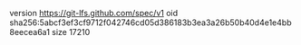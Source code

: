 version https://git-lfs.github.com/spec/v1
oid sha256:5abcf3ef3cf9712f042746cd05d386183b3ea3a26b50b40d4e1e4bb8eecea6a1
size 17210
